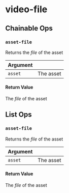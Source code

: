 # video-file

## Chainable Ops
<h3 id="asset-file"><code>asset-file</code></h3>

Returns the _file_ of the asset

| Argument |  | 
| :--- | :--- |
| `asset` | The asset |

#### Return Value
The _file_ of the asset


## List Ops
<h3 id="asset-file"><code>asset-file</code></h3>

Returns the _file_ of the asset

| Argument |  | 
| :--- | :--- |
| `asset` | The asset |

#### Return Value
The _file_ of the asset

